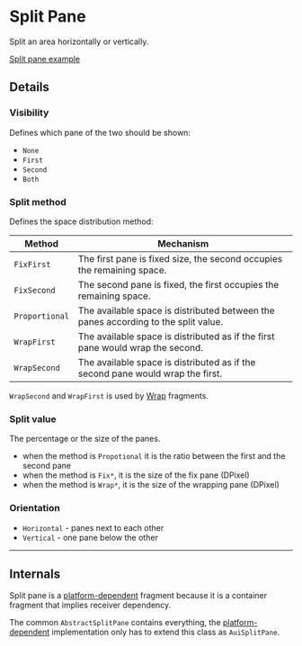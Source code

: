 # Split Pane

Split an area horizontally or vertically.

[Split pane example](actualize://example/example/split-pane-proportional)

## Details

### Visibility

Defines which pane of the two should be shown:

* `None`
* `First`
* `Second`
* `Both`

### Split method

Defines the space distribution method:

| Method         | Mechanism                                                                          |
|----------------|------------------------------------------------------------------------------------|
| `FixFirst`     | The first pane is fixed size, the second occupies the remaining space.             |
| `FixSecond`    | The second pane is fixed, the first occupies the remaining space.                  |
| `Proportional` | The available space is distributed between the panes according to the split value. |
| `WrapFirst`    | The available space is distributed as if the first pane would wrap the second.     |
| `WrapSecond`   | The available space is distributed as if the second pane would wrap the first.     |

`WrapSecond` and `WrapFirst` is used by [Wrap](guide://) fragments.

### Split value

The percentage or the size of the panes.

* when the method is `Propotional` it is the ratio between the first and the second pane
* when the method is `Fix*`, it is the size of the fix pane (DPixel)
* when the method is `Wrap*`, it is the size of the wrapping pane (DPixel)

### Orientation

* `Horizontal` - panes next to each other
* `Vertical` - one pane below the other

---

## Internals

Split pane is a [platform-dependent](def://) fragment because it is a container fragment that 
implies receiver dependency.

The common `AbstractSplitPane` contains everything, the [platform-dependent](def://) implementation
only has to extend this class as `AuiSplitPane`.